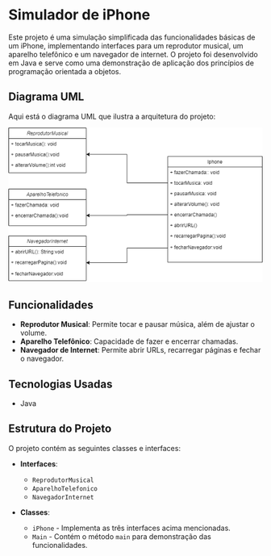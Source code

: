 # Simulador de iPhone

Este projeto é uma simulação simplificada das funcionalidades básicas de um iPhone, implementando interfaces para um reprodutor musical, um aparelho telefônico e um navegador de internet. O projeto foi desenvolvido em Java e serve como uma demonstração de aplicação dos princípios de programação orientada a objetos.
## Diagrama UML

Aqui está o diagrama UML que ilustra a arquitetura do projeto:

![Diagrama UML do Simulador de iPhone](DesafioIphone.png)
## Funcionalidades

- **Reprodutor Musical**: Permite tocar e pausar música, além de ajustar o volume.
- **Aparelho Telefônico**: Capacidade de fazer e encerrar chamadas.
- **Navegador de Internet**: Permite abrir URLs, recarregar páginas e fechar o navegador.

## Tecnologias Usadas

- Java

## Estrutura do Projeto

O projeto contém as seguintes classes e interfaces:

- **Interfaces**:
    - `ReprodutorMusical`
    - `AparelhoTelefonico`
    - `NavegadorInternet`

- **Classes**:
    - `iPhone` - Implementa as três interfaces acima mencionadas.
    - `Main` - Contém o método `main` para demonstração das funcionalidades.


